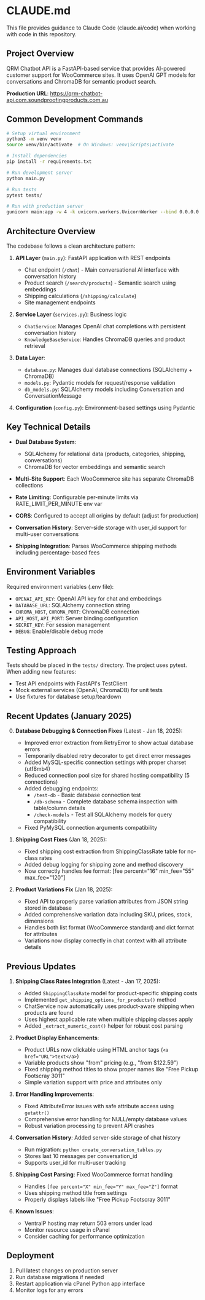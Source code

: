 # CLAUDE.md

This file provides guidance to Claude Code (claude.ai/code) when working with code in this repository.

## Project Overview

QRM Chatbot API is a FastAPI-based service that provides AI-powered customer support for WooCommerce sites. It uses OpenAI GPT models for conversations and ChromaDB for semantic product search.

**Production URL**: https://qrm-chatbot-api.com.soundproofingproducts.com.au

## Common Development Commands

```bash
# Setup virtual environment
python3 -m venv venv
source venv/bin/activate  # On Windows: venv\Scripts\activate

# Install dependencies
pip install -r requirements.txt

# Run development server
python main.py

# Run tests
pytest tests/

# Run with production server
gunicorn main:app -w 4 -k uvicorn.workers.UvicornWorker --bind 0.0.0.0:8000
```

## Architecture Overview

The codebase follows a clean architecture pattern:

1. **API Layer** (`main.py`): FastAPI application with REST endpoints
   - Chat endpoint (`/chat`) - Main conversational AI interface with conversation history
   - Product search (`/search/products`) - Semantic search using embeddings
   - Shipping calculations (`/shipping/calculate`)
   - Site management endpoints

2. **Service Layer** (`services.py`): Business logic
   - `ChatService`: Manages OpenAI chat completions with persistent conversation history
   - `KnowledgeBaseService`: Handles ChromaDB queries and product retrieval

3. **Data Layer**:
   - `database.py`: Manages dual database connections (SQLAlchemy + ChromaDB)
   - `models.py`: Pydantic models for request/response validation
   - `db_models.py`: SQLAlchemy models including Conversation and ConversationMessage

4. **Configuration** (`config.py`): Environment-based settings using Pydantic

## Key Technical Details

- **Dual Database System**: 
  - SQLAlchemy for relational data (products, categories, shipping, conversations)
  - ChromaDB for vector embeddings and semantic search
  
- **Multi-Site Support**: Each WooCommerce site has separate ChromaDB collections
  
- **Rate Limiting**: Configurable per-minute limits via RATE_LIMIT_PER_MINUTE env var

- **CORS**: Configured to accept all origins by default (adjust for production)

- **Conversation History**: Server-side storage with user_id support for multi-user conversations

- **Shipping Integration**: Parses WooCommerce shipping methods including percentage-based fees

## Environment Variables

Required environment variables (.env file):
- `OPENAI_API_KEY`: OpenAI API key for chat and embeddings
- `DATABASE_URL`: SQLAlchemy connection string
- `CHROMA_HOST`, `CHROMA_PORT`: ChromaDB connection
- `API_HOST`, `API_PORT`: Server binding configuration
- `SECRET_KEY`: For session management
- `DEBUG`: Enable/disable debug mode

## Testing Approach

Tests should be placed in the `tests/` directory. The project uses pytest. When adding new features:
- Test API endpoints with FastAPI's TestClient
- Mock external services (OpenAI, ChromaDB) for unit tests
- Use fixtures for database setup/teardown

## Recent Updates (January 2025)

0. **Database Debugging & Connection Fixes** (Latest - Jan 18, 2025):
   - Improved error extraction from RetryError to show actual database errors
   - Temporarily disabled retry decorator to get direct error messages
   - Added MySQL-specific connection settings with proper charset (utf8mb4)
   - Reduced connection pool size for shared hosting compatibility (5 connections)
   - Added debugging endpoints:
     - `/test-db` - Basic database connection test
     - `/db-schema` - Complete database schema inspection with table/column details
     - `/check-models` - Test all SQLAlchemy models for query compatibility
   - Fixed PyMySQL connection arguments compatibility

1. **Shipping Cost Fixes** (Jan 18, 2025):
   - Fixed shipping cost extraction from ShippingClassRate table for no-class rates
   - Added debug logging for shipping zone and method discovery
   - Now correctly handles fee format: [fee percent="16" min_fee="55" max_fee="120"]

1. **Product Variations Fix** (Jan 18, 2025):
   - Fixed API to properly parse variation attributes from JSON string stored in database
   - Added comprehensive variation data including SKU, prices, stock, dimensions
   - Handles both list format (WooCommerce standard) and dict format for attributes
   - Variations now display correctly in chat context with all attribute details

## Previous Updates

1. **Shipping Class Rates Integration** (Latest - Jan 17, 2025):
   - Added `ShippingClassRate` model for product-specific shipping costs
   - Implemented `get_shipping_options_for_products()` method
   - ChatService now automatically uses product-aware shipping when products are found
   - Uses highest applicable rate when multiple shipping classes apply
   - Added `_extract_numeric_cost()` helper for robust cost parsing

2. **Product Display Enhancements**:
   - Product URLs now clickable using HTML anchor tags (`<a href="URL">text</a>`)
   - Variable products show "from" pricing (e.g., "from $122.59")
   - Fixed shipping method titles to show proper names like "Free Pickup Footscray 3011"
   - Simple variation support with price and attributes only

3. **Error Handling Improvements**:
   - Fixed AttributeError issues with safe attribute access using `getattr()`
   - Comprehensive error handling for NULL/empty database values
   - Robust variation processing to prevent API crashes

4. **Conversation History**: Added server-side storage of chat history
   - Run migration: `python create_conversation_tables.py`
   - Stores last 10 messages per conversation_id
   - Supports user_id for multi-user tracking

5. **Shipping Cost Parsing**: Fixed WooCommerce format handling
   - Handles `[fee percent="X" min_fee="Y" max_fee="Z"]` format
   - Uses shipping method title from settings
   - Properly displays labels like "Free Pickup Footscray 3011"

6. **Known Issues**:
   - VentraIP hosting may return 503 errors under load
   - Monitor resource usage in cPanel
   - Consider caching for performance optimization

## Deployment

1. Pull latest changes on production server
2. Run database migrations if needed
3. Restart application via cPanel Python app interface
4. Monitor logs for any errors